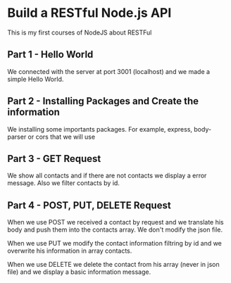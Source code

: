 # Build a RESTful Node.js API

This is my first courses of NodeJS about RESTFul

## Part 1 - Hello World

We connected with the server at port 3001 (localhost) and we made a simple Hello World.

## Part 2 - Installing Packages and Create the information

We installing some importants packages. For example, express, body-parser or cors that we will use 

## Part 3 - GET Request

We show all contacts and if there are not contacts we display a error message. Also we filter contacts by id.

## Part 4 - POST, PUT, DELETE Request

When we use POST we received a contact by request and we translate his body and push them into the contacts array. We don't modify the json file.

When we use PUT we modify the contact information filtring by id and we overwrite his information in array contacts.

When we use DELETE we delete the contact from his array (never in json file) and we display a basic information message.